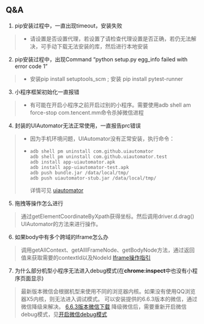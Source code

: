 ## Q&A

1. pip安装过程中，一直出现timeout，安装失败 
> - 请设置是否设置代理，若设置了请检查代理设置是否正确，若仍无法解决，可手动下载无法安装的库，然后进行本地安装 

2. pip安装过程中，出现Command “python setup.py egg_info failed with error code 1” 
> - 安装pip install setuptools_scm ; 安装 pip install pytest-runner 

3. 小程序框架初始化一直报错 

> * 有可能在开启小程序之前开启过别的小程序。需要使用adb shell am force-stop com.tencent.mm命令杀掉微信进程 

4. 封装的UIAutomator无法正常使用，一直报告prc错误

> * 因为手机环境问题，UIAutomator没有正常安装，执行命令： 
>
> * ```
>   adb shell pm uninstall com.github.uiautomator
>   adb shell pm uninstall com.github.uiautomator.test
>   adb install app-uiautomator.apk
>   adb install app-uiautomator-test.apk
>   adb push bundle.jar /data/local/tmp/
>   adb push uiautomator-stub.jar /data/local/tmp/
>   ```
>
>   详情可见 [uiautomator]([*https://github.com/xiaocong/uiautomator/issues/172*](https://github.com/xiaocong/uiautomator/issues/172) )

5. 拖拽等操作怎么进行

> 通过getElementCoordinateByXpath获得坐标。然后调用driver.d.drag() UIAutomator的方法来进行操作。 

6. 如果body中有多个跨域的Iframe怎么办

> 调用getAllContext、getAllIFrameNode、getBodyNode方法，通过返回值来获取需要的contextId以及NodeId
> [Iframe操作指引](IFRAME.md)

7. 为什么部分机型小程序无法进入debug模式(在**chrome:inspect**中也没有小程序页面显示)

> 最新版本微信会根据机型来使用不同的浏览器内核。如果没有使用QQ浏览器X5内核，则无法进入调试模式。
> 可以安装提供的6.6.3版本的微信，通过微信降级来解决。
> [6.6.3版本微信下载](assert/weixin663android1260.apk)
> 降级微信后，需要重新开启微信debug模式，见[开启微信debug模式](DEBUG.md)